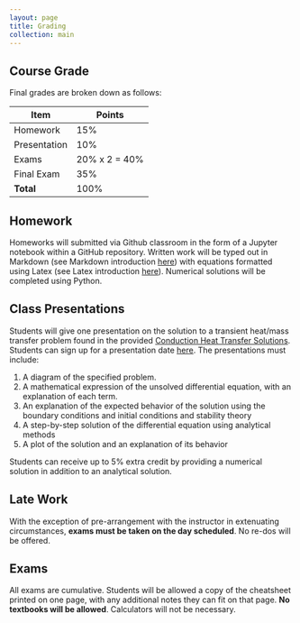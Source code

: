 ```yaml
---
layout: page
title: Grading
collection: main
---
```


## Course Grade

Final grades are broken down as follows:

| **Item**           | **Points**    |
| ------------------ | ------------- |
| Homework           | 15%           |
| Presentation       | 10%           |
| Exams              | 20% x 2 = 40% |
| Final Exam         | 35%           |
| **Total**          | 100%          |

## Homework

Homeworks will submitted via Github classroom in the form of a Jupyter notebook within a GitHub repository. Written work will be typed out in Markdown (see Markdown introduction [here](https://www.markdownguide.org/basic-syntax/)) with equations formatted using Latex (see Latex introduction [here](https://www.overleaf.com/learn/latex/Mathematical_expressions)). Numerical solutions will be completed using Python.

## Class Presentations

Students will give one presentation on the solution to a transient heat/mass transfer problem found in the provided [Conduction Heat Transfer Solutions](https://github.com/uw-cheme512/gradmath2019/blob/master/student_presentations/heat_transfer_solutions.pdf). Students can sign up for a presentation date [here](https://docs.google.com/spreadsheets/d/1kF6XKiX3tJOpuOQfxG4tSMkHaaxj6yw-UsPFIz7lbQo/edit?usp=sharing). The presentations must include:

1. A diagram of the specified problem.
2. A mathematical expression of the unsolved differential equation, with an explanation of each term.
3. An explanation of the expected behavior of the solution using the boundary conditions and initial conditions and stability theory
3. A step-by-step solution of the differential equation using analytical methods
4. A plot of the solution and an explanation of its behavior

Students can receive up to 5% extra credit by providing a numerical solution in addition to an analytical solution.

## Late Work

With the exception of pre-arrangement with the instructor in extenuating circumstances, **exams must be taken on the day scheduled**. No re-dos will be offered.

## Exams

All exams are cumulative. Students will be allowed a copy of the cheatsheet printed on one page, with any additional notes they can fit on that page. **No textbooks will be allowed**. Calculators will not be necessary.
